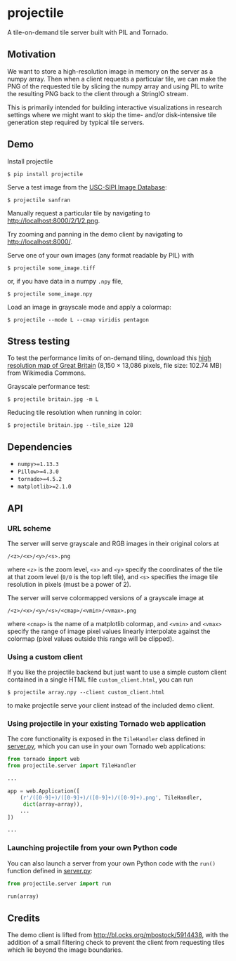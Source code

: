 projectile
==========

A tile-on-demand tile server built with PIL and Tornado.

Motivation
----------

We want to store a high-resolution image in memory on the server as a numpy
array. Then when a client requests a particular tile, we can make the PNG of the
requested tile by slicing the numpy array and using PIL to write the resulting
PNG back to the client through a StringIO stream.

This is primarily intended for building interactive visualizations in research
settings where we might want to skip the time- and/or disk-intensive tile
generation step required by typical tile servers.

Demo
----

Install projectile

    $ pip install projectile

Serve a test image from the [USC-SIPI Image Database](http://sipi.usc.edu/database/):

    $ projectile sanfran

Manually request a particular tile by navigating to <http://localhost:8000/2/1/2.png>.

Try zooming and panning in the demo client by navigating to <http://localhost:8000/>.

Serve one of your own images (any format readable by PIL) with

    $ projectile some_image.tiff

or, if you have data in a numpy `.npy` file,

    $ projectile some_image.npy

Load an image in grayscale mode and apply a colormap:

    $ projectile --mode L --cmap viridis pentagon

Stress testing
--------------

To test the performance limits of on-demand tiling, download this
[high resolution map of Great Britain](https://commons.wikimedia.org/wiki/File:A_new_map_of_Great_Britain_according_to_the_newest_and_most_exact_observations_(8342715024).jpg)
(8,150 × 13,086 pixels, file size: 102.74 MB) from Wikimedia Commons.

Grayscale performance test:

    $ projectile britain.jpg -m L

Reducing tile resolution when running in color:

    $ projectile britain.jpg --tile_size 128

Dependencies
------------

 - `numpy>=1.13.3`
 - `Pillow>=4.3.0`
 - `tornado>=4.5.2`
 - `matplotlib>=2.1.0`

API
---

### URL scheme

The server will serve grayscale and RGB images in their original colors at

    /<z>/<x>/<y>/<s>.png

where `<z>` is the zoom level, `<x>` and `<y>` specify the coordinates of the
tile at that zoom level (`0/0` is the top left tile), and `<s>` specifies the
image tile resolution in pixels (must be a power of 2).

The server will serve colormapped versions of a grayscale image at

    /<z>/<x>/<y>/<s>/<cmap>/<vmin>/<vmax>.png

where `<cmap>` is the name of a matplotlib colormap, and `<vmin>` and `<vmax>`
specify the range of image pixel values linearly interpolate against the
colormap (pixel values outside this range will be clipped).

### Using a custom client

If you like the projectile backend but just want to use a simple custom client
contained in a single HTML file `custom_client.html`, you can run

    $ projectile array.npy --client custom_client.html

to make projectile serve your client instead of the included demo client.

### Using projectile in your existing Tornado web application

The core functionality is exposed in the `TileHandler` class defined in
[server.py](projectile/server.py), which you can use in your own Tornado web
applications:

```python
from tornado import web
from projectile.server import TileHandler

...

app = web.Application([
    (r'/([0-9]+)/([0-9]+)/([0-9]+)/([0-9]+).png', TileHandler,
     dict(array=array)),
    ...
])

...
```

### Launching projectile from your own Python code

You can also launch a server from your own Python code with the `run()` function
defined in [server.py](projectile/server.py):

```python
from projectile.server import run

run(array)
```

Credits
-------

The demo client is lifted from <http://bl.ocks.org/mbostock/5914438>, with the
addition of a small filtering check to prevent the client from requesting tiles
which lie beyond the image boundaries.
